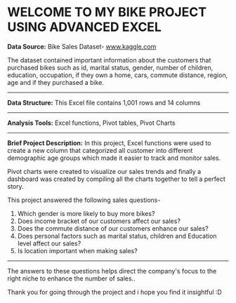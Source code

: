 # WELCOME TO MY BIKE PROJECT USING ADVANCED EXCEL
**Data Source:** Bike Sales Dataset- www.kaggle.com

The dataset contained important information about the customers that purchased bikes such as id, marital status, gender, number of children, education, occupation, if they own a home, cars, commute distance, region, age and if they purchased a bike.
___________________________________________________________________________________________________________________________________________________________________
**Data Structure:** This Excel file contains 1,001 rows and 14 columns 
___________________________________________________________________________________________________________________________________________________________________
**Analysis Tools:** Excel functions, Pivot tables, Pivot Charts
___________________________________________________________________________________________________________________________________________________________________
**Brief Project Description:**
In this project, Excel functions were used to create a new column that categorized all customer into different demographic age groups which made it easier to track and monitor sales.

Pivot charts were created to visualize our sales trends and finally a dashboard was created by compiling all the charts together to tell a perfect story.

This project answered the following sales questions-
1. Which gender is more likely to buy more bikes?
2. Does income bracket of our customers affect our sales?
3. Does the commute distance of our customers enhance our sales?
4. Does personal factors such as marital status, children and Education level affect our sales?
5. Is location important when making sales?
___________________________________________________________________________________________________________________________________________________________________

The answers to these questions helps direct the company's focus to the right niche to enhance the number of sales..

Thank you for going through the project and i hope you find it insightful :D
